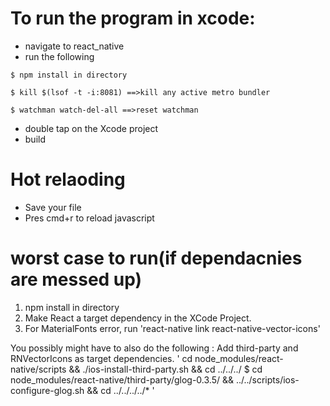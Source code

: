 # To run the program in xcode: 

* navigate to react_native
* run the following

```
$ npm install in directory
```
```
$ kill $(lsof -t -i:8081) ==>kill any active metro bundler
```
```
$ watchman watch-del-all ==>reset watchman
```
* double tap on the Xcode project
* build

# Hot relaoding
* Save your file
* Pres cmd+r to reload javascript

# worst case to run(if dependacnies are messed up)
1. npm install in directory
2. Make React a target dependency in the XCode Project. 
3. For MaterialFonts error, run 'react-native link react-native-vector-icons'


You possibly might have to also do the following : 
Add third-party and RNVectorIcons as target dependencies.
'
cd node_modules/react-native/scripts && ./ios-install-third-party.sh && cd ../../../
$ cd node_modules/react-native/third-party/glog-0.3.5/ && ../../scripts/ios-configure-glog.sh 
&& cd ../../../../*
'

